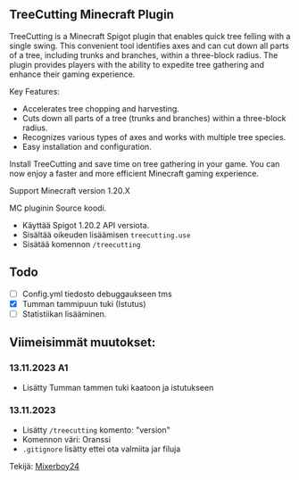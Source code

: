 ## TreeCutting Minecraft Plugin

TreeCutting is a Minecraft Spigot plugin that enables quick tree felling with a single swing. This convenient tool identifies axes and can cut down all parts of a tree, including trunks and branches, within a three-block radius. The plugin provides players with the ability to expedite tree gathering and enhance their gaming experience.

Key Features:
- Accelerates tree chopping and harvesting.
- Cuts down all parts of a tree (trunks and branches) within a three-block radius.
- Recognizes various types of axes and works with multiple tree species.
- Easy installation and configuration.

Install TreeCutting and save time on tree gathering in your game. You can now enjoy a faster and more efficient Minecraft gaming experience.

Support Minecraft version 1.20.X


MC pluginin Source koodi. 

- Käyttää Spigot 1.20.2 API versiota. 
- Sisältää oikeuden lisäämisen `treecutting.use`
- Sisätää komennon `/treecutting`

## Todo
- [ ] Config.yml tiedosto debuggaukseen tms 
- [X] Tumman tammipuun tuki (Istutus)
- [ ] Statistiikan lisääminen.

## Viimeisimmät muutokset:

### 13.11.2023 A1
- Lisätty Tumman tammen tuki kaatoon ja istutukseen

### 13.11.2023
- Lisätty `/treecutting` komento: "version"
- Komennon väri: Oranssi
- `.gitignore` lisätty ettei ota valmiita jar filuja



Tekijä: [Mixerboy24](https://github.com/Mixerboy24)
